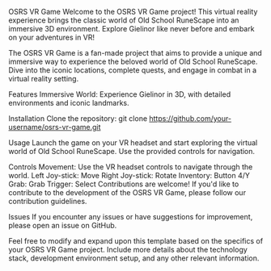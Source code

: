 OSRS VR Game
Welcome to the OSRS VR Game project! This virtual reality experience brings the classic world of Old School RuneScape into an immersive 3D environment. Explore Gielinor like never before and embark on your adventures in VR!

The OSRS VR Game is a fan-made project that aims to provide a unique and immersive way to experience the beloved world of Old School RuneScape. Dive into the iconic locations, complete quests, and engage in combat in a virtual reality setting.

Features
Immersive World: Experience Gielinor in 3D, with detailed environments and iconic landmarks.

Installation
Clone the repository: git clone https://github.com/your-username/osrs-vr-game.git

Usage
Launch the game on your VR headset and start exploring the virtual world of Old School RuneScape. Use the provided controls for navigation.

Controls
Movement: Use the VR headset controls to navigate through the world.
Left Joy-stick: Move
Right Joy-stick: Rotate
Inventory: Button 4/Y
Grab: Grab
Trigger: Select
Contributions are welcome! If you'd like to contribute to the development of the OSRS VR Game, please follow our contribution guidelines.

Issues
If you encounter any issues or have suggestions for improvement, please open an issue on GitHub.

Feel free to modify and expand upon this template based on the specifics of your OSRS VR Game project. Include more details about the technology stack, development environment setup, and any other relevant information.
